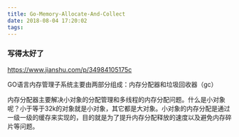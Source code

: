 ```yaml
---
title: Go-Memory-Allocate-And-Collect
date: 2018-08-04 17:20:02
tags:
---
```


### 写得太好了
https://www.jianshu.com/p/34984105175c


GO语言内存管理子系统主要由两部分组成：内存分配器和垃圾回收器（gc）

内存分配器主要解决小对象的分配管理和多线程的内存分配问题。什么是小对象呢？小于等于32k的对象就是小对象，其它都是大对象。小对象的内存分配是通过一级一级的缓存来实现的，目的就是为了提升内存分配释放的速度以及避免内存碎片等问题。